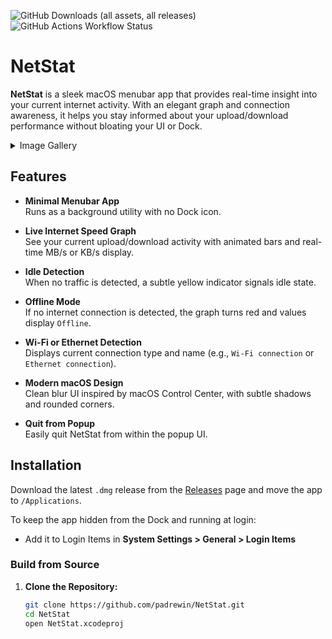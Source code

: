![GitHub Downloads (all assets, all releases)](https://img.shields.io/github/downloads/padrewin/NetStat/total?logo=files&logoColor=white&label=Downloads&color=red)
![GitHub Actions Workflow Status](https://img.shields.io/github/actions/workflow/status/padrewin/NetStat/xcode-build.yml?logo=GitHub&label=GitHub%20Build)

# NetStat

**NetStat** is a sleek macOS menubar app that provides real-time insight into your current internet activity. With an elegant graph and connection awareness, it helps you stay informed about your upload/download performance without bloating your UI or Dock.

<details>
  <summary>Image Gallery</summary>

![CleanShot 2025-07-07 at 22 09 04@2x](https://github.com/user-attachments/assets/94357572-bdcf-43e6-8c09-c69c3de86a99)

</details>

## Features

- **Minimal Menubar App**  
  Runs as a background utility with no Dock icon.

- **Live Internet Speed Graph**  
  See your current upload/download activity with animated bars and real-time MB/s or KB/s display.

- **Idle Detection**  
  When no traffic is detected, a subtle yellow indicator signals idle state.

- **Offline Mode**  
  If no internet connection is detected, the graph turns red and values display `Offline`.

- **Wi-Fi or Ethernet Detection**  
  Displays current connection type and name (e.g., `Wi-Fi connection` or `Ethernet connection`).

- **Modern macOS Design**  
  Clean blur UI inspired by macOS Control Center, with subtle shadows and rounded corners.

- **Quit from Popup**  
  Easily quit NetStat from within the popup UI.

## Installation

Download the latest `.dmg` release from the [Releases](https://github.com/padrewin/NetStat/releases) page and move the app to `/Applications`.

To keep the app hidden from the Dock and running at login:
- Add it to Login Items in **System Settings > General > Login Items**

### Build from Source

1. **Clone the Repository:**

   ```bash
   git clone https://github.com/padrewin/NetStat.git
   cd NetStat
   open NetStat.xcodeproj
